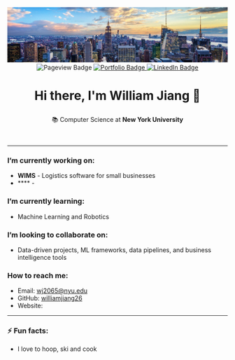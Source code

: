 
<div id="header" align="center">
  <img src="1672159096554.jpeg"/>
</div>

<div id="badges" align="center">

  <a> 
  <img src="https://komarev.com/ghpvc/?username=williamjiang26&style=for-the-badge&label=VIEWS" alt="Pageview Badge"/>
    </a>
  <a href="https://wims-sage.vercel.app">
    <img src="https://img.shields.io/badge/Portfolio-yellow?style=for-the-badge&" alt="Portfolio Badge"/>
  </a>
  <a href="https://www.linkedin.com/in/william-jiang26/">
    <img src="https://img.shields.io/badge/LinkedIn-blue?style=for-the-badge&logo=linkedin&logoColor=white" alt="LinkedIn Badge"/>
  </a>
</div>
<p align="center"><h1 align="center"

><strong>Hi there, I'm William Jiang 👋</strong>
</h1>

<div align="center">
    📚 Computer Science at <strong>New York University</strong>
</div>
</p>

<br>

---

###  I’m currently working on:
- **WIMS** - Logistics software for small businesses
- **** - 

###  I’m currently learning:
- Machine Learning and Robotics

###  I’m looking to collaborate on:
- Data-driven projects, ML frameworks, data pipelines, and business intelligence tools


###  How to reach me:
- Email: [wj2065@nyu.edu](mailto:wj2065@nyu.edu)
- GitHub: [williamjiang26](https://github.com/williamjiang26)
- Website: 

---

### ⚡ Fun facts:
- I love to hoop, ski and cook

<!--add line spacing -->
<br> <br>


